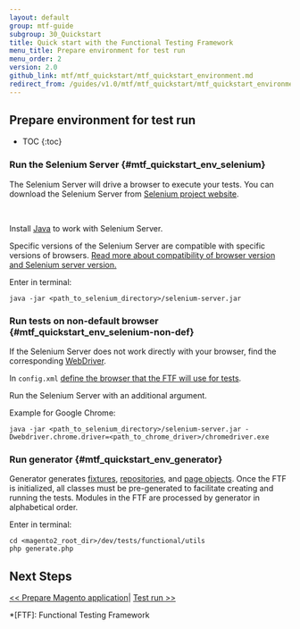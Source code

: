 ```yaml
---
layout: default
group: mtf-guide
subgroup: 30_Quickstart
title: Quick start with the Functional Testing Framework
menu_title: Prepare environment for test run
menu_order: 2
version: 2.0
github_link: mtf/mtf_quickstart/mtf_quickstart_environment.md
redirect_from: /guides/v1.0/mtf/mtf_quickstart/mtf_quickstart_environment.html
---
```

<h2 id="mtf_quickstart_config">Prepare environment for test run</h2>

* TOC
{:toc}

### Run the Selenium Server {#mtf_quickstart_env_selenium}
The Selenium Server will drive a browser to execute your tests.
You can download the Selenium Server from [Selenium project website][].

<div class="bs-callout bs-callout-warning">
    <p>Install <a href="https://help.ubuntu.com/community/Java">Java</a> to work with Selenium Server.</p>
</div>

Specific versions of the Selenium Server are compatible with specific versions of browsers. <a href="http://docs.seleniumhq.org/about/platforms.jsp">Read more about compatibility of browser version and Selenium server version.</a>

Enter in terminal:

    java -jar <path_to_selenium_directory>/selenium-server.jar

### Run tests on non-default browser {#mtf_quickstart_env_selenium-non-def}

If the Selenium Server does not work directly with your browser, find the corresponding [WebDriver][].

In `config.xml` <a href="{{page.baseurl}}mtf/mtf_quickstart/mtf_quickstart_config.html#mtf_quickstart_config_configxml_browser"> define the browser that the FTF will use for tests</a>.

Run the Selenium Server with an additional argument.

Example for Google Chrome:


    java -jar <path_to_selenium_directory>/selenium-server.jar -Dwebdriver.chrome.driver=<path_to_chrome_driver>/chromedriver.exe


### Run generator {#mtf_quickstart_env_generator}

Generator generates [fixtures][], [repositories][], and [page objects][]. Once the FTF is initialized, all classes must be pre-generated to facilitate creating and running the tests. Modules in the FTF are processed by generator in alphabetical order.

Enter in terminal:

    cd <magento2_root_dir>/dev/tests/functional/utils
    php generate.php

<h2 id="mtf_install_pre">Next Steps</h2>

[&lt;&lt; Prepare Magento application]({{page.baseurl}}mtf/mtf_quickstart/mtf_quickstart_magento.html)| <a href="{{page.baseurl}}mtf/mtf_quickstart/mtf_quickstart_runtest.html"> Test run &gt;&gt;</a>



<!-- LINK DEFINITIONS -->

<!-- Devdocs -->
[fixtures]: {{page.baseurl}}mtf/mtf_entities/mtf_fixture.html
[repositories]: {{page.baseurl}}mtf/mtf_entities/mtf_fixture-repo.html
[page objects]: {{page.baseurl}}mtf/mtf_entities/mtf_page.html

<!-- Internet -->
[Selenium project website]: http://www.seleniumhq.org/download/
[WebDriver]: http://docs.seleniumhq.org/about/platforms.jsp


<!-- ABBREVIATIONS -->
*[FTF]: Functional Testing Framework
